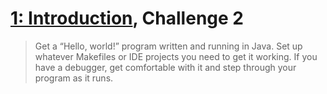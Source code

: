 # [1: Introduction][ci-introduction], Challenge 2

> Get a “Hello, world!” program written and running in Java. Set up whatever Makefiles or IDE projects you need to get it working. If you have a debugger, get comfortable with it and step through your program as it runs.

[ci-introduction]: http://craftinginterpreters.com/introduction.html#challenges
[resource-hello-world]: https://stackoverflow.com/questions/2360995/how-do-i-compile-and-run-a-program-in-java-on-my-mac
